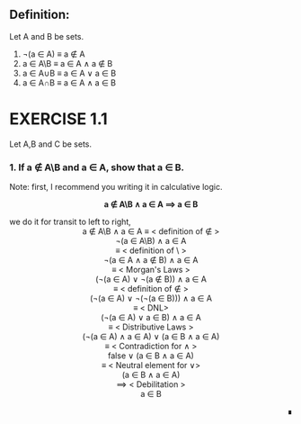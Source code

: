 ## Definition:
Let A and B be sets.
1. ¬(a ∈ A) ≡ a ∉ A
2. a ∈ A\B ≡ a ∈ A  ∧  a ∉ B
3. a ∈ A∪B ≡ a ∈ A  ∨  a ∈ B
4. a ∈ A∩B ≡ a ∈ A  ∧  a ∈ B



# EXERCISE 1.1
Let A,B and C be sets.
###  1.  If a ∉ A\B and a ∈ A, show that a ∈ B.
Note: first, I recommend you writing it in calculative logic.
<div align="center">
  
**a ∉ A\B ∧ a ∈ A ⟹ a ∈ B**<br>
</div>
we do it for transit to left to right,

<div align="center">
a ∉ A\B ∧ a ∈ A
≡ < definition of ∉ ><br>
¬(a ∈ A\B) ∧ a ∈ A<br>
≡ < definition of \ ><br>
¬(a ∈ A  ∧  a ∉ B) ∧ a ∈ A<br>
≡ < Morgan's Laws ><br>
(¬(a ∈ A) ∨ ¬(a ∉ B)) ∧ a ∈ A<br>
≡ < definition of ∉ ><br>
(¬(a ∈ A) ∨ ¬(¬(a ∈ B))) ∧ a ∈ A<br>
≡ < DNL> <br>
(¬(a ∈ A) ∨ a ∈ B) ∧ a ∈ A<br>
≡ < Distributive Laws > <br>
(¬(a ∈ A) ∧ a ∈ A) ∨ (a ∈ B ∧ a ∈ A)<br>
≡ < Contradiction for ∧ > <br>
false ∨ (a ∈ B ∧ a ∈ A)<br>
≡ < Neutral element for ∨><br>
(a ∈ B ∧ a ∈ A)<br>
⟹ < Debilitation ><br>
a ∈ B<br>
</div>
<p align="right">∎</p>
